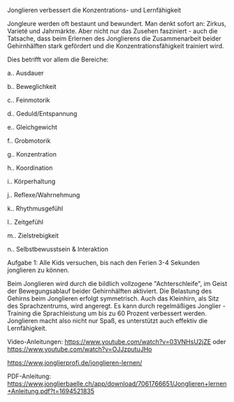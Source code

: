Jonglieren verbessert die Konzentrations- und Lernfähigkeit

Jongleure werden oft bestaunt und bewundert. Man denkt sofort an: Zirkus, Varieté und Jahrmärkte. Aber nicht nur das Zusehen fasziniert - auch die Tatsache, dass beim Erlernen des Jonglierens die Zusammenarbeit beider Gehirnhälften stark gefördert und die Konzentrationsfähigkeit trainiert wird.

 

Dies betrifft vor allem die Bereiche:

   a.. Ausdauer

  b.. Beweglichkeit

  c.. Feinmotorik

  d.. Geduld/Entspannung

  e.. Gleichgewicht

  f.. Grobmotorik

  g.. Konzentration

  h.. Koordination

  i.. Körperhaltung

  j.. Reflexe/Wahrnehmung

  k.. Rhythmusgefühl

  l.. Zeitgefühl

  m.. Zielstrebigkeit

  n.. Selbstbewusstsein & Interaktion

  Aufgabe 1: Alle Kids versuchen, bis nach den Ferien 3-4 Sekunden jonglieren zu können.

 
Beim Jonglieren wird durch die bildlich vollzogene "Achterschleife", im Geist der Bewegungsablauf beider Gehirnhälften aktiviert. Die Belastung des Gehirns beim Jonglieren erfolgt symmetrisch. Auch das Kleinhirn, als Sitz des Sprachzentrums, wird angeregt. Es kann durch regelmäßiges Jonglier -Training die Sprachleistung um bis zu 60 Prozent verbessert werden. Jonglieren macht also nicht nur Spaß, es unterstützt auch effektiv die Lernfähigkeit.


Video-Anleitungen:
https://www.youtube.com/watch?v=03VNHsU2jZE
oder
https://www.youtube.com/watch?v=OJJzputuJHo

https://www.jonglierprofi.de/jonglieren-lernen/

PDF-Anleitung:
https://www.jonglierbaelle.ch/app/download/7061766651/Jonglieren+lernen+Anleitung.pdf?t=1694521835
